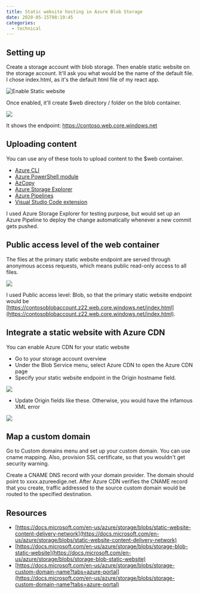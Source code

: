 ```yaml
---
title: Static website hosting in Azure Blob Storage
date: 2020-05-15T08:19:45
categories:
  - technical
---
```



## Setting up

Create a storage account with blob storage. Then enable static website on the storage account. It'll ask you what would be the name of the default file. I chose index.html, as it's the default html file of my react app. 

![Enable Static website](.gitbook/assets/image%20%281%29.png)

Once enabled, it'll create $web directory / folder on the blob container.

![](.gitbook/assets/image.png)

It shows the endpoint: https://contoso.web.core.windows.net 

## Uploading content

You can use any of these tools to upload content to the $web container.

* [Azure CLI](https://docs.microsoft.com/en-us/azure/storage/blobs/storage-blob-static-website-how-to?tabs=azure-cli)
* [Azure PowerShell module](https://docs.microsoft.com/en-us/azure/storage/blobs/storage-blob-static-website-how-to?tabs=azure-powershell)
* [AzCopy](https://docs.microsoft.com/en-us/azure/storage/common/storage-use-azcopy-v10)
* [Azure Storage Explorer](https://azure.microsoft.com/features/storage-explorer/)
* [Azure Pipelines](https://azure.microsoft.com/services/devops/pipelines/)
* [Visual Studio Code extension](https://docs.microsoft.com/en-us/azure/javascript/tutorial-vscode-static-website-node-01)

I used Azure Storage Explorer for testing purpose, but would set up an Azure Pipeline to deploy the change automatically whenever a new commit gets pushed. 

## Public access level of the web container

The files at the primary static website endpoint are served through anonymous access requests, which means public read-only access to  all files. 

![](.gitbook/assets/image%20%282%29.png)

I used Public access level: Blob, so that the primary static website endpoint would be [https://contosoblobaccount.z22.web.core.windows.net/index.html](https://contosoblobaccount.z22.web.core.windows.net/index.html).

## Integrate a static website with Azure CDN

You can enable Azure CDN for your static website

* Go to your storage account overview
* Under the Blob Service menu, select Azure CDN to open the Azure CDN page
* Specify your static website endpoint in the Origin hostname field. 

![](.gitbook/assets/image%20%284%29.png)

* Update Origin fields like these. Otherwise, you would have the infamous XML error

![](.gitbook/assets/image%20%285%29.png)

## Map a custom domain

Go to Custom domains menu and set up your custom domain. You can use cname mapping. Also, provision SSL certificate, so that you wouldn't get security warning. 

Create a CNAME DNS record with your domain provider. The domain should point to xxxx.azureedige.net. After Azure CDN verifies the CNAME record that you create, traffic addressed to the source custom domain would be routed to the specified destination. 

## Resources

* [https://docs.microsoft.com/en-us/azure/storage/blobs/static-website-content-delivery-network](https://docs.microsoft.com/en-us/azure/storage/blobs/static-website-content-delivery-network)
* [https://docs.microsoft.com/en-us/azure/storage/blobs/storage-blob-static-website](https://docs.microsoft.com/en-us/azure/storage/blobs/storage-blob-static-website)
* [https://docs.microsoft.com/en-us/azure/storage/blobs/storage-custom-domain-name?tabs=azure-portal](https://docs.microsoft.com/en-us/azure/storage/blobs/storage-custom-domain-name?tabs=azure-portal)

